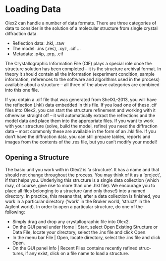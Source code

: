 # Loading Data
Olex2 can handle a number of data formats. There are three categories of data to consider in the solution of a molecular structure from single crystal diffraction data.
- Reflection data: .hkl, .raw
- The model: .ins (.res), .xyz, .cif ...
- Metadata: .p4p, .prp, .cif

The Crystallographic Information File (CIF) plays a special role once the structure solution has been completed – it is the structure archival format. In theory it should contain all the information (experiment condition, sample information, references to the software and algorithms used in the process) available about a structure – all three of the above categories are combined into this one file.

If you obtain a .cif file that was generated from ShelXL-2013, you will have the reflection (.hkl) data embedded in this file. If you load one of these .cif files into Olex2, you can start the structure refinement and working with it otherwise straight off – it will automatically extract the reflections and the model data and place them into the appropriate files.
If you want to work with your structure (solve, build the model, refine) you need the diffraction data – most commonly these are available in the form of an .hkl file.
If you don’t have the diffraction data, you can still prepare tables, reports and images from the contents of the .res file, but you can’t modify your model!

## Opening a Structure
The basic unit you work with in Olex2 is ‘a structure’. It has a name and that should not change throughout the process. You may think of it as a ‘project’, if that helps you. Underlying this structure is a single data collection (which may, of course, give rise to more than one .hkl file). We encourage you to place all files belonging to a structure (and only those!) into a named directory. In practice, this means that, after a data collection is finished, you work in a particular directory (‘work’ in the Bruker world, ‘struct/’ in the Agilent world). In order to open a particular structure, do one of the following: 
- Simply drag and drop any crystallographic file into Olex2. 
- On the GUI panel under Home | Start, select Open Existing Structure or Data File, locate your directory, select the .ins file and click Open. 
- In the menu bar File | Open, locate directory, select the .ins file and click Open.
- On the GUI panel Info | Recent Files contains recently refined struc-tures, if any exist, click on a file name to load a structure.
